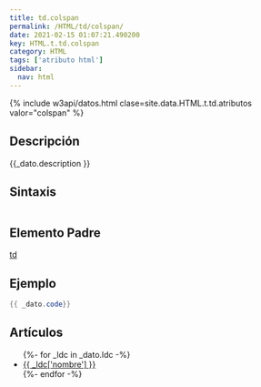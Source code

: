 ```yaml
---
title: td.colspan
permalink: /HTML/td/colspan/
date: 2021-02-15 01:07:21.490200
key: HTML.t.td.colspan
category: HTML
tags: ['atributo html']
sidebar: 
  nav: html
---
```


{% include w3api/datos.html clase=site.data.HTML.t.td.atributos valor="colspan" %}

## Descripción
{{_dato.description }}

## Sintaxis
~~~html
~~~

## Elemento Padre
[td](/HTML/td/)

## Ejemplo
~~~java
{{ _dato.code}}
~~~

## Artículos
<ul>
{%- for _ldc in _dato.ldc -%}
   <li>
       <a href="{{_ldc['url'] }}">{{ _ldc['nombre'] }}</a>
   </li>
{%- endfor -%}
</ul>
